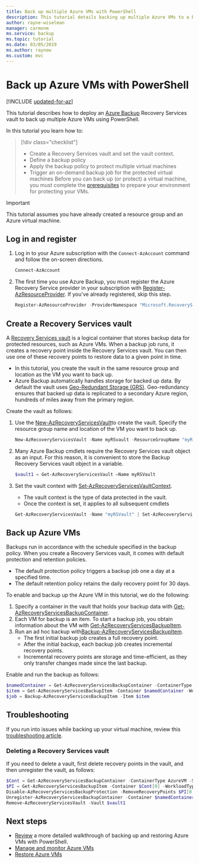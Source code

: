 ```yaml
---
title: Back up multiple Azure VMs with PowerShell
description: This tutorial details backing up multiple Azure VMs to a Recovery Services vault using Azure PowerShell.
author: rayne-wiselman
manager: carmonm
ms.service: backup
ms.topic: tutorial
ms.date: 03/05/2019
ms.author: raynew
ms.custom: mvc
---
```

# Back up Azure VMs with PowerShell

[!INCLUDE [updated-for-az](../../includes/updated-for-az.md)]

This tutorial describes how to deploy an [Azure Backup](backup-overview.md) Recovery Services vault to back up multiple Azure VMs using PowerShell.  

In this tutorial you learn how to:

> [!div class="checklist"]
> * Create a Recovery Services vault and set the vault context.
> * Define a backup policy
> * Apply the backup policy to protect multiple virtual machines
> * Trigger an on-demand backup job for the protected virtual machines
Before you can back up (or protect) a virtual machine, you must complete the [prerequisites](backup-azure-arm-vms-prepare.md) to prepare your environment for protecting your VMs. 

> [!IMPORTANT]
> This tutorial assumes you have already created a resource group and an Azure virtual machine.


## Log in and register


1. Log in to your Azure subscription with the `Connect-AzAccount` command and follow the on-screen directions.

    ```powershell
    Connect-AzAccount
    ```
2. The first time you use Azure Backup, you must register the Azure Recovery Service provider in your subscription with [Register-AzResourceProvider](/powershell/module/az.Resources/Register-azResourceProvider). If you've already registered, skip this step.

    ```powershell
    Register-AzResourceProvider -ProviderNamespace "Microsoft.RecoveryServices"
    ```


## Create a Recovery Services vault

A [Recovery Services vault](backup-azure-recovery-services-vault-overview.md) is a logical container that stores backup data for protected resources, such as Azure VMs. When a backup job runs, it creates a recovery point inside the Recovery Services vault. You can then use one of these recovery points to restore data to a given point in time.


- In this tutorial, you create the vault in the same resource group and location as the VM you want to back up.
- Azure Backup automatically handles storage for backed up data. By default the vault uses [Geo-Redundant Storage (GRS)](../storage/common/storage-redundancy-grs.md). Geo-redundancy ensures that backed up data is replicated to a secondary Azure region, hundreds of miles away from the primary region.

Create the vault as follows:

1. Use the  [New-AzRecoveryServicesVault](/powershell/module/az.recoveryservices/new-azrecoveryservicesvault)to create the vault. Specify the resource group name and location of the VM you want to back up.

    ```powershell
    New-AzRecoveryServicesVault -Name myRSvault -ResourceGroupName "myResourceGroup" -Location "EastUS"
    ```
2. Many Azure Backup cmdlets require the Recovery Services vault object as an input. For this reason, it is convenient to store the Backup Recovery Services vault object in a variable.

    ```powershell
    $vault1 = Get-AzRecoveryServicesVault –Name myRSVault
    ```
    
3. Set the vault context with [Set-AzRecoveryServicesVaultContext](/powershell/module/az.RecoveryServices/Set-azRecoveryServicesVaultContext).

    - The vault context is the type of data protected in the vault.
    - Once the context is set, it applies to all subsequent cmdlets

    ```powershell
    Get-AzRecoveryServicesVault -Name "myRSVault" | Set-AzRecoveryServicesVaultContext
    ```

## Back up Azure VMs

Backups run in accordance with the schedule specified in the backup policy. When you create a Recovery Services vault, it comes with default protection and retention policies.

- The default protection policy triggers a backup job one a day at a specified time.
- The default retention policy retains the daily recovery point for 30 days. 

To enable and backup up the Azure VM in this tutorial, we do the following:

1. Specify a container in the vault that holds your backup data with [Get-AzRecoveryServicesBackupContainer](/powershell/module/az.recoveryservices.backup/get-Azrecoveryservicesbackupcontainer).
2. Each VM for backup is an item. To start a backup job, you obtain information about the VM with [Get-AzRecoveryServicesBackupItem](/powershell/module/Az.RecoveryServices.Backup/Get-AzRecoveryServicesBackupItem).
3. Run an ad hoc backup with[Backup-AzRecoveryServicesBackupItem](/powershell/module/az.recoveryservices.backup/backup-Azrecoveryservicesbackupitem). 
    - The first initial backup job creates a full recovery point.
    - After the initial backup, each backup job creates incremental recovery points.
    - Incremental recovery points are storage and time-efficient, as they only transfer changes made since the last backup.

Enable and run the backup as follows:

```powershell
$namedContainer = Get-AzRecoveryServicesBackupContainer -ContainerType AzureVM -Status Registered -FriendlyName "V2VM"
$item = Get-AzRecoveryServicesBackupItem -Container $namedContainer -WorkloadType AzureVM
$job = Backup-AzRecoveryServicesBackupItem -Item $item
```

## Troubleshooting 

If you run into issues while backing up your virtual machine, review this [troubleshooting article](backup-azure-vms-troubleshoot.md).

### Deleting a Recovery Services vault

If you need to delete a vault, first delete recovery points in the vault, and then unregister the vault, as follows:


```powershell
$Cont = Get-AzRecoveryServicesBackupContainer -ContainerType AzureVM -Status Registered
$PI = Get-AzRecoveryServicesBackupItem -Container $Cont[0] -WorkloadType AzureVm
Disable-AzRecoveryServicesBackupProtection -RemoveRecoveryPoints $PI[0]
Unregister-AzRecoveryServicesBackupContainer -Container $namedContainer
Remove-AzRecoveryServicesVault -Vault $vault1
```

## Next steps

- [Review](backup-azure-vms-automation.md) a more detailed walkthrough of backing up and restoring Azure VMs with PowerShell. 
- [Manage and monitor Azure VMs](backup-azure-manage-vms.md)
- [Restore Azure VMs](backup-azure-arm-restore-vms.md)
